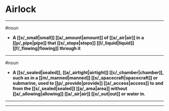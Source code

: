 # Airlock
---
#noun
- **A [[s/_small|small]] [[a/_amount|amount]] of [[a/_air|air]] in a [[p/_pipe|pipe]] that [[s/_stops|stops]] [[l/_liquid|liquid]] [[f/_flowing|flowing]] through it**
---
#noun
- **A [[s/_sealed|sealed]], [[a/_airtight|airtight]] [[c/_chamber|chamber]], such as in a [[m/_manned|manned]] [[s/_spacecraft|spacecraft]] or submarine, used to [[p/_provide|provide]] [[a/_access|access]] to and from the [[s/_sealed|sealed]] [[a/_area|area]] without [[a/_allowing|allowing]] [[a/_air|air]] [[o/_out|out]] or water in.**
---
---
